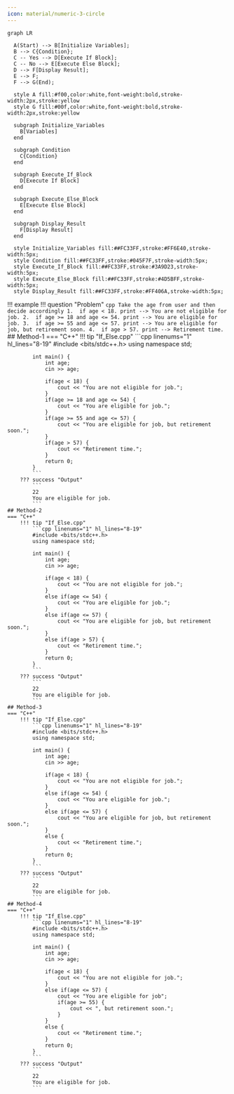 ```yaml
---
icon: material/numeric-3-circle
---
```


``` mermaid
graph LR

  A(Start) --> B[Initialize Variables];
  B --> C{Condition};
  C -- Yes --> D[Execute If Block];
  C -- No --> E[Execute Else Block];
  D --> F[Display Result];
  E --> F;
  F --> G(End);

  style A fill:#f00,color:white,font-weight:bold,stroke-width:2px,stroke:yellow
  style G fill:#00f,color:white,font-weight:bold,stroke-width:2px,stroke:yellow

  subgraph Initialize_Variables
    B[Variables]
  end

  subgraph Condition
    C{Condition}
  end

  subgraph Execute_If_Block
    D[Execute If Block]
  end

  subgraph Execute_Else_Block
    E[Execute Else Block]
  end

  subgraph Display_Result
    F[Display Result]
  end

  style Initialize_Variables fill:##FC33FF,stroke:#FF6E40,stroke-width:5px;
  style Condition fill:##FC33FF,stroke:#045F7F,stroke-width:5px;
  style Execute_If_Block fill:##FC33FF,stroke:#3A9D23,stroke-width:5px;
  style Execute_Else_Block fill:##FC33FF,stroke:#4D5BFF,stroke-width:5px;
  style Display_Result fill:##FC33FF,stroke:#FF406A,stroke-width:5px;

```


!!! example
    !!! question "Problem"
        ```cpp
        Take the age from user and then decide accordingly
        1.  if age < 18.
            print --> You are not eligible for job.
        2.  if age >= 18 and age <= 54.
            print --> You are eligible for job.
        3.  if age >= 55 and age <= 57.
            print --> You are eligible for job, but retirement soon.
        4.  if age > 57.
            print --> Retirement time.            
        ```
    ## Method-1
    === "C++"
        !!! tip "If_Else.cpp"
            ```cpp linenums="1" hl_lines="8-19"
            #include <bits/stdc++.h>
            using namespace std;

            int main() {
                int age;
                cin >> age;

                if(age < 18) {
                    cout << "You are not eligible for job.";
                }
                if(age >= 18 and age <= 54) {
                    cout << "You are eligible for job.";
                }
                if(age >= 55 and age <= 57) {
                    cout << "You are eligible for job, but retirement soon.";
                }
                if(age > 57) {
                    cout << "Retirement time.";
                }
                return 0;
            }
            ```
        ??? success "Output"
            ```
            22
            You are eligible for job.
            ```
    ## Method-2
    === "C++"
        !!! tip "If_Else.cpp"
            ```cpp linenums="1" hl_lines="8-19"
            #include <bits/stdc++.h>
            using namespace std;

            int main() {
                int age;
                cin >> age;
                
                if(age < 18) {
                    cout << "You are not eligible for job.";
                }
                else if(age <= 54) {
                    cout << "You are eligible for job.";
                }
                else if(age <= 57) {
                    cout << "You are eligible for job, but retirement soon.";
                }
                else if(age > 57) {
                    cout << "Retirement time.";
                }
                return 0;
            }
            ```
        ??? success "Output"
            ```
            22
            You are eligible for job.
            ```
    ## Method-3
    === "C++"
        !!! tip "If_Else.cpp"
            ```cpp linenums="1" hl_lines="8-19"
            #include <bits/stdc++.h>
            using namespace std;

            int main() {
                int age;
                cin >> age;
                
                if(age < 18) {
                    cout << "You are not eligible for job.";
                }
                else if(age <= 54) {
                    cout << "You are eligible for job.";
                }
                else if(age <= 57) {
                    cout << "You are eligible for job, but retirement soon.";
                }
                else {
                    cout << "Retirement time.";
                }
                return 0;
            }
            ```
        ??? success "Output"
            ```
            22
            You are eligible for job.
            ```
    ## Method-4
    === "C++"
        !!! tip "If_Else.cpp"
            ```cpp linenums="1" hl_lines="8-19"
            #include <bits/stdc++.h>
            using namespace std;

            int main() {
                int age;
                cin >> age;
                
                if(age < 18) {
                    cout << "You are not eligible for job.";
                }
                else if(age <= 57) {
                    cout << "You are eligible for job";
                    if(age >= 55) {
                        cout << ", but retirement soon.";
                    }
                }
                else {
                    cout << "Retirement time.";
                }
                return 0;
            }
            ```
        ??? success "Output"
            ```
            22
            You are eligible for job.
            ```

